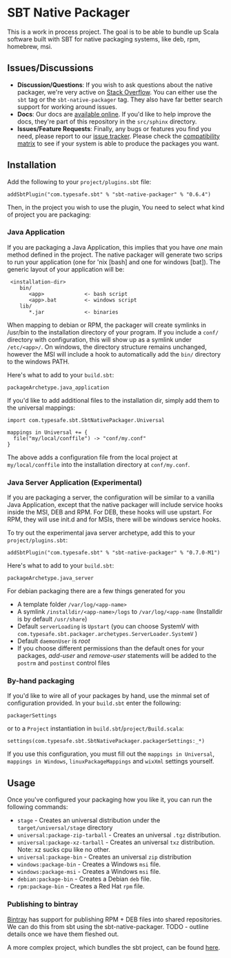# SBT Native Packager #

This is a work in process project.  The goal is to be able to bundle up Scala software built with SBT for native packaging systems, like deb, rpm, homebrew, msi.


## Issues/Discussions

*  **Discussion/Questions**:
  If you wish to ask questions about the native packager, we're very active on [Stack Overflow](http://stackoverflow.com/questions/tagged/sbt).  You can either use the `sbt` tag or the `sbt-native-packager` tag.  They also have far better search support for working around issues.
* **Docs**:
   Our docs are [available online](http://scala-sbt.org/sbt-native-packager).  If you'd like to help improve the docs, they're part of this repository in the `src/sphinx` directory.
* **Issues/Feature Requests**:
  Finally, any bugs or features you find you need, please report to our [issue tracker](https://github.com/sbt/sbt-native-packager/issues/new).  Please check the [compatibility matrix](https://github.com/sbt/sbt-native-packager/wiki/Tested-On) to see if your system is able to produce the packages you want.

## Installation ##

Add the following to your `project/plugins.sbt` file:
    

    addSbtPlugin("com.typesafe.sbt" % "sbt-native-packager" % "0.6.4")


Then, in the project you wish to use the plugin, You need to select what kind of project you are packaging:

### Java Application ###

If you are packaging a Java Application, this implies that you have *one* main method defined in the project.  The
native packager will generate two scrips to run your application (one for 'nix [bash] and one for windows [bat]). The
generic layout of your application will be:

     <installation-dir>
        bin/
           <app>             <- bash script
           <app>.bat         <- windows script
        lib/
           *.jar             <- binaries

When mapping to debian or RPM, the packager will create symlinks in /usr/bin to the installation directory of your
program.   If you include a `conf/` directory with configuration, this will show up as a symlink under `/etc/<app>/`.
On windows, the directory structure remains unchanged, however the MSI will include a hook to automatically add
the `bin/` directory to the windows PATH.

Here's what to add to your `build.sbt`:

    packageArchetype.java_application

If you'd like to add additional files to the installation dir, simply add them to the universal mappings:

    import com.typesafe.sbt.SbtNativePackager.Universal
    
    mappings in Universal += {
      file("my/local/conffile") -> "conf/my.conf"
    }

The above adds a configuration file from the local project at `my/local/conffile` into the installation directory
at `conf/my.conf`.


### Java Server Application (Experimental)  ###

If you are packaging a server, the configuration will be similar to a vanilla Java Application, except that the native
packager will include service hooks inside the MSI, DEB and RPM.   For DEB, these hooks will use upstart.  For RPM,
they will use init.d and for MSIs, there will be windows service hooks.

To try out the experimental java server archetype, add this to your `project/plugins.sbt`:

    addSbtPlugin("com.typesafe.sbt" % "sbt-native-packager" % "0.7.0-M1")

Here's what to add to your `build.sbt`:

    packageArchetype.java_server

For debian packaging there are a few things generated for you

* A template folder `/var/log/<app-name>`
* A symlink `/installdir/<app-name>/logs` to `/var/log/<app-name` (Installdir is by default `/usr/share`)
* Default `serverLoading` is `Upstart` (you can choose SystemV with `com.typesafe.sbt.packager.archetypes.ServerLoader.SystemV` )
* Default `daemonUser` is _root_
* If you choose different permissions than the default ones for your packages, _add-user_ and _remove-user_ statements will be added to
the `postrm` and `postinst` control files

### By-hand packaging ###

If you'd like to wire all of your packages by hand, use the minmal set of configuration provided.  In your
`build.sbt` enter the following:

    packagerSettings

or to a `Project` instantiation in `build.sbt`/`project/Build.scala`:

    settings(com.typesafe.sbt.SbtNativePackager.packagerSettings:_*)
    
If you use this configuration, you must fill out the `mappings in Universal`, `mappings in Windows`,
`linuxPackageMappings` and `wixXml` settings yourself.


## Usage ##

Once you've configured your packaging how you like it, you can run the following commands:

* `stage` - Creates an universal distribution under the `target/universal/stage` directory
* `universal:package-zip-tarball` - Creates an universal `.tgz` distribution.
* `universal:package-xz-tarball` - Creates an universal `txz` distribution.  Note: xz sucks cpu like no other.
* `universal:package-bin` - Creates an universal `zip` distribution
* `windows:package-bin` - Creates a Windows `msi` file.
* `windows:package-msi` - Creates a Windows `msi` file.
* `debian:package-bin` - Creates a Debian `deb` file.
* `rpm:package-bin` - Creates a Red Hat `rpm` file.


### Publishing to bintray ###

[Bintray](bintray.com) has support for publishing RPM + DEB files into shared repositories.  We can do this from sbt
using the sbt-native-packager.  TODO - outline details once we have them fleshed out.

A more complex project, which bundles the sbt project, can be found [here](https://github.com/sbt/sbt-launcher-package/blob/full-packaging/project/packaging.scala).
